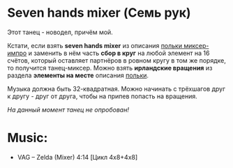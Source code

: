 Seven hands mixer (Семь рук)
=============================
Этот танец - новодел, причём мой.

Кстати, если взять __seven hands mixer__ из описания [польки миксер-импро](polka-mixer-impro.md) и заменить в нём часть __сбор в круг__ на любой элемент на 16 счётов, который оставляет партнёров в ровном кругу в том же порядке, то получится танец-миксер. Можно взять __ирландские вращения__ из раздела __элементы на месте__ описания [польки](polka.md).

Музыка должна быть 32-квадратная. Можно начинать с трёхшагов друг к другу - друг от друга, чтобы на припев попасть на вращения.

_На данный момент танец не опробован!_

Music:
======
- VAG – Zelda (Mixer) 4:14 [Цикл 4x8+4x8]
